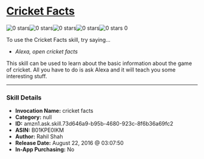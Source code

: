 # [Cricket Facts](http://alexa.amazon.com/#skills/amzn1.ask.skill.73d646a9-b95b-4680-923c-8f6b36a69fc2)
![0 stars](../../images/ic_star_border_black_18dp_1x.png)![0 stars](../../images/ic_star_border_black_18dp_1x.png)![0 stars](../../images/ic_star_border_black_18dp_1x.png)![0 stars](../../images/ic_star_border_black_18dp_1x.png)![0 stars](../../images/ic_star_border_black_18dp_1x.png) 0

To use the Cricket Facts skill, try saying...

* *Alexa, open cricket facts*

This skill can be used to learn about the basic information about the game of cricket. All you have to do is ask Alexa and it will teach you some interesting stuff.

***

### Skill Details

* **Invocation Name:** cricket facts
* **Category:** null
* **ID:** amzn1.ask.skill.73d646a9-b95b-4680-923c-8f6b36a69fc2
* **ASIN:** B01KPE0IKM
* **Author:** Rahil Shah
* **Release Date:** August 22, 2016 @ 03:07:50
* **In-App Purchasing:** No
